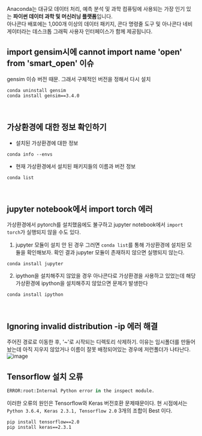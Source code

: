 Anaconda는 대규모 데이터 처리, 예측 분석 및 과학 컴퓨팅에 사용되는 가장 인기 있는 <b>파이썬 데이터 과학 및 머신러닝 플랫폼</b>입니다. <br>
아나콘다 배포에는 1,000개 이상의 데이터 패키지, 콘다 명령줄 도구 및 아나콘다 네비게이터라는 데스크톱 그래픽 사용자 인터페이스가 함께 제공됩니다.
<br>

## import gensim시에 cannot import name 'open' from 'smart_open' 이슈
gensim 이슈 버전 때문. 그래서 구체적인 버전을 정해서 다시 설치
```shell
conda uninstall gensim
conda install gensim==3.4.0
```
<br>

## 가상환경에 대한 정보 확인하기
* 설치된 가상환경에 대한 정보
```shell
conda info --envs
```

* 현재 가상환경에서 설치된 패키지들의 이름과 버전 정보
```shell
conda list
```
<br>

## jupyter notebook에서 import torch 에러
가상환경에서 pytorch를 설치했음에도 불구하고 jupyter notebook에서 `import torch`가 실행되지 않을 수도 있다.

1. jupyter 모듈이 설치 안 된 경우
그러면 `conda list`를 통해 가상환경에 설치된 모듈을 확인해보자. 확인 결과 jupyter 모듈이 존재하지 않으면 실행되지 않는다.
```shell
conda install jupyter
```

2. ipython을 설치해주지 않았을 경우
아나콘다로 가상환경을 사용하고 있었는데 해당 가상환경에 ipython을 설치해주지 않았으면 문제가 발생한다
```shell
conda install ipython
```
<br>

## Ignoring invalid distribution -ip 에러 해결
주어진 경로로 이동한 후, '~'로 시작되는 디렉토리 삭제하기. 이유는 임시폴더를 만들어놨는데 아직 지우지 않았거나 이름이 잘못 배정되어있는 경우에 저런폴더가 나타난다.<br>
![image](https://user-images.githubusercontent.com/39071676/139386520-6939fafb-eff2-4907-9329-2dc2711eb935.png)
<br>

## Tensorflow 설치 오류
```python
ERROR:root:Internal Python error in the inspect module.
```
이러한 오류의 원인은 Tensorflow와 Keras 버전호환 문제때문이다. 현 시점에서는 `Python 3.6.4, Keras 2.3.1, Tensorflow 2.0` 3개의 조합이 Best 이다.
```shell
pip install tensorflow==2.0
pip install keras==2.3.1
```
